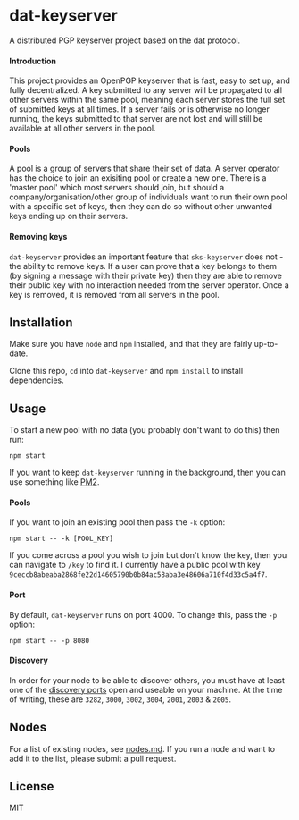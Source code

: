 # dat-keyserver

A distributed PGP keyserver project based on the dat protocol.

#### Introduction

This project provides an OpenPGP keyserver that is fast, easy to set up, and fully decentralized. A key submitted to any server will be propagated to all other servers within the same pool, meaning each server stores the full set of submitted keys at all times. If a server fails or is otherwise no longer running, the keys submitted to that server are not lost and will still be available at all other servers in the pool.

#### Pools

A pool is a group of servers that share their set of data. A server operator has the choice to join an exisiting pool or create a new one. There is a 'master pool' which most servers should join, but should a company/organisation/other group of individuals want to run their own pool with a specific set of keys, then they can do so without other unwanted keys ending up on their servers.

#### Removing keys

`dat-keyserver` provides an important feature that `sks-keyserver` does not - the ability to remove keys. If a user can prove that a key belongs to them (by signing a message with their private key) then they are able to remove their public key with no interaction needed from the server operator. Once a key is removed, it is removed from all servers in the pool.

## Installation

Make sure you have `node` and `npm` installed, and that they are fairly up-to-date.

Clone this repo, `cd` into `dat-keyserver` and `npm install` to install dependencies.

## Usage

To start a new pool with no data (you probably don't want to do this) then run:

```
npm start
```

If you want to keep `dat-keyserver` running in the background, then you can use something like [PM2](http://pm2.keymetrics.io/).

#### Pools

If you want to join an existing pool then pass the `-k` option:

```
npm start -- -k [POOL_KEY]
```

If you come across a pool you wish to join but don't know the key, then you can navigate to `/key` to find it. I currently have a public pool with key `9ceccb8abeaba2868fe22d14605790b0b84ac58aba3e48606a710f4d33c5a4f7`.

#### Port

By default, `dat-keyserver` runs on port 4000. To change this, pass the `-p` option:

```
npm start -- -p 8080
```

#### Discovery

In order for your node to be able to discover others, you must have at least one of the [discovery ports](https://github.com/datproject/hyperdiscovery/blob/238c0ae274222fa1fbc536c965dac8af03fcdac3/index.js#L13) open and useable on your machine. At the time of writing, these are `3282`, `3000`, `3002`, `3004`, `2001`, `2003` & `2005`.

## Nodes

For a list of existing nodes, see [nodes.md](nodes.md). If you run a node and want to add it to the list, please submit a pull request.

## License

MIT
